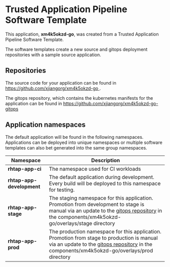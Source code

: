 # Trusted Application Pipeline Software Template

This application, **xm4k5okzd-go**, was created from a Trusted Application Pipeline Software Template.

The software templates create a new source and gitops deployment repositories with a sample source application. 

## Repositories

The source code for your application can be found in [https://github.com/xjiangorg/xm4k5okzd-go ](https://github.com/xjiangorg/xm4k5okzd-go ).
 
The gitops repository, which contains the kubernetes manifests for the application can be found in 
[https://github.com/xjiangorg/xm4k5okzd-go-gitops ](https://github.com/xjiangorg/xm4k5okzd-go-gitops ) 

## Application namespaces 

The default application will be found in the following namespaces. Applications can be deployed into unique namespaces or multiple software templates can also bet generated into the same group namespaces.  

|  Namespace   |  Description   |  
| -------- | -------- |
| **rhtap-app-ci** | The namespace used for CI workloads |
| **rhtap-app-development** | The default application during development. Every build will be deployed to this namespace for testing. |
| **rhtap-app-stage** | The staging namespace for this application. Promotion from development to stage is manual via an update to the [gitops repository](https://github.com/xjiangorg/xm4k5okzd-go-gitops ) in the components/xm4k5okzd-go/overlays/stage directory |
| **rhtap-app-prod** | The production namespace for this application. Promotion from stage to production is manual via an update to the [gitops repository](https://github.com/xjiangorg/xm4k5okzd-go-gitops ) in the components/xm4k5okzd-go/overlays/prod directory |